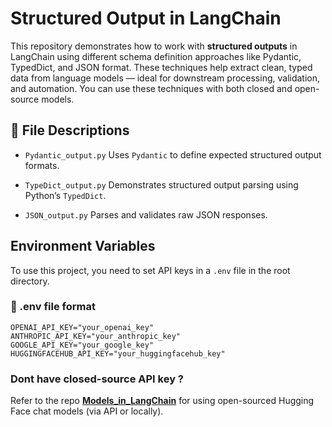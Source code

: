 # Structured Output in LangChain

This repository demonstrates how to work with **structured outputs** in LangChain using different schema definition approaches like Pydantic, TypedDict, and JSON format. These techniques help extract clean, typed data from language models — ideal for downstream processing, validation, and automation.
You can use these techniques with both closed and open-source models.

## 📄 File Descriptions

- `Pydantic_output.py`  Uses `Pydantic` to define expected structured output formats.

- `TypeDict_output.py`  Demonstrates structured output parsing using Python’s `TypedDict`.

- `JSON_output.py`  Parses and validates raw JSON responses.

## Environment Variables

To use this project, you need to set API keys in a `.env` file in the root directory.

### 📄 .env file format

```env
OPENAI_API_KEY="your_openai_key"
ANTHROPIC_API_KEY="your_anthropic_key"
GOOGLE_API_KEY="your_google_key"
HUGGINGFACEHUB_API_KEY="your_huggingfacehub_key"
```

### Dont have closed-source API key ? 
Refer to the repo [**Models_in_LangChain**](https://github.com/naveenreddy0911/Models_in_LangChain) for using open-sourced Hugging Face chat models (via API or locally).
